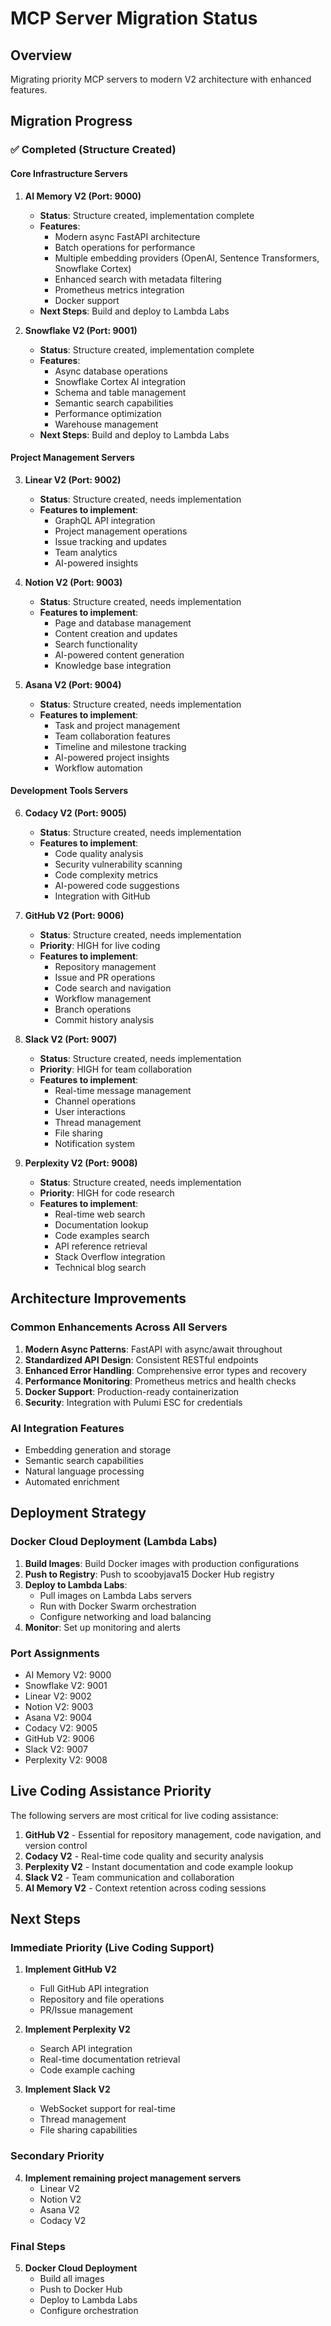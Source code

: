 # MCP Server Migration Status

## Overview
Migrating priority MCP servers to modern V2 architecture with enhanced features.

## Migration Progress

### ✅ Completed (Structure Created)

#### Core Infrastructure Servers

1. **AI Memory V2 (Port: 9000)**
   - **Status**: Structure created, implementation complete
   - **Features**:
     - Modern async FastAPI architecture
     - Batch operations for performance
     - Multiple embedding providers (OpenAI, Sentence Transformers, Snowflake Cortex)
     - Enhanced search with metadata filtering
     - Prometheus metrics integration
     - Docker support
   - **Next Steps**: Build and deploy to Lambda Labs

2. **Snowflake V2 (Port: 9001)**
   - **Status**: Structure created, implementation complete
   - **Features**:
     - Async database operations
     - Snowflake Cortex AI integration
     - Schema and table management
     - Semantic search capabilities
     - Performance optimization
     - Warehouse management
   - **Next Steps**: Build and deploy to Lambda Labs

#### Project Management Servers

3. **Linear V2 (Port: 9002)**
   - **Status**: Structure created, needs implementation
   - **Features to implement**:
     - GraphQL API integration
     - Project management operations
     - Issue tracking and updates
     - Team analytics
     - AI-powered insights

4. **Notion V2 (Port: 9003)**
   - **Status**: Structure created, needs implementation
   - **Features to implement**:
     - Page and database management
     - Content creation and updates
     - Search functionality
     - AI-powered content generation
     - Knowledge base integration

5. **Asana V2 (Port: 9004)**
   - **Status**: Structure created, needs implementation
   - **Features to implement**:
     - Task and project management
     - Team collaboration features
     - Timeline and milestone tracking
     - AI-powered project insights
     - Workflow automation

#### Development Tools Servers

6. **Codacy V2 (Port: 9005)**
   - **Status**: Structure created, needs implementation
   - **Features to implement**:
     - Code quality analysis
     - Security vulnerability scanning
     - Code complexity metrics
     - AI-powered code suggestions
     - Integration with GitHub

7. **GitHub V2 (Port: 9006)**
   - **Status**: Structure created, needs implementation
   - **Priority**: HIGH for live coding
   - **Features to implement**:
     - Repository management
     - Issue and PR operations
     - Code search and navigation
     - Workflow management
     - Branch operations
     - Commit history analysis

8. **Slack V2 (Port: 9007)**
   - **Status**: Structure created, needs implementation
   - **Priority**: HIGH for team collaboration
   - **Features to implement**:
     - Real-time message management
     - Channel operations
     - User interactions
     - Thread management
     - File sharing
     - Notification system

9. **Perplexity V2 (Port: 9008)**
   - **Status**: Structure created, needs implementation
   - **Priority**: HIGH for code research
   - **Features to implement**:
     - Real-time web search
     - Documentation lookup
     - Code examples search
     - API reference retrieval
     - Stack Overflow integration
     - Technical blog search

## Architecture Improvements

### Common Enhancements Across All Servers
1. **Modern Async Patterns**: FastAPI with async/await throughout
2. **Standardized API Design**: Consistent RESTful endpoints
3. **Enhanced Error Handling**: Comprehensive error types and recovery
4. **Performance Monitoring**: Prometheus metrics and health checks
5. **Docker Support**: Production-ready containerization
6. **Security**: Integration with Pulumi ESC for credentials

### AI Integration Features
- Embedding generation and storage
- Semantic search capabilities
- Natural language processing
- Automated enrichment

## Deployment Strategy

### Docker Cloud Deployment (Lambda Labs)
1. **Build Images**: Build Docker images with production configurations
2. **Push to Registry**: Push to scoobyjava15 Docker Hub registry
3. **Deploy to Lambda Labs**: 
   - Pull images on Lambda Labs servers
   - Run with Docker Swarm orchestration
   - Configure networking and load balancing
4. **Monitor**: Set up monitoring and alerts

### Port Assignments
- AI Memory V2: 9000
- Snowflake V2: 9001
- Linear V2: 9002
- Notion V2: 9003
- Asana V2: 9004
- Codacy V2: 9005
- GitHub V2: 9006
- Slack V2: 9007
- Perplexity V2: 9008

## Live Coding Assistance Priority

The following servers are most critical for live coding assistance:

1. **GitHub V2** - Essential for repository management, code navigation, and version control
2. **Codacy V2** - Real-time code quality and security analysis
3. **Perplexity V2** - Instant documentation and code example lookup
4. **Slack V2** - Team communication and collaboration
5. **AI Memory V2** - Context retention across coding sessions

## Next Steps

### Immediate Priority (Live Coding Support)
1. **Implement GitHub V2**
   - Full GitHub API integration
   - Repository and file operations
   - PR/Issue management

2. **Implement Perplexity V2**
   - Search API integration
   - Real-time documentation retrieval
   - Code example caching

3. **Implement Slack V2**
   - WebSocket support for real-time
   - Thread management
   - File sharing capabilities

### Secondary Priority
4. **Implement remaining project management servers**
   - Linear V2
   - Notion V2
   - Asana V2
   - Codacy V2

### Final Steps
5. **Docker Cloud Deployment**
   - Build all images
   - Push to Docker Hub
   - Deploy to Lambda Labs
   - Configure orchestration
